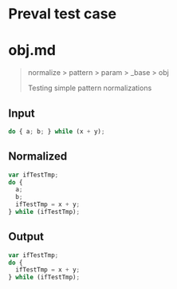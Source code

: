 # Preval test case

# obj.md

> normalize > pattern > param > _base > obj
>
> Testing simple pattern normalizations

## Input

`````js filename=intro
do { a; b; } while (x + y);
`````

## Normalized

`````js filename=intro
var ifTestTmp;
do {
  a;
  b;
  ifTestTmp = x + y;
} while (ifTestTmp);
`````

## Output

`````js filename=intro
var ifTestTmp;
do {
  ifTestTmp = x + y;
} while (ifTestTmp);
`````
